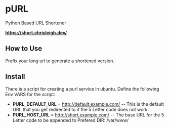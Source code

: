 # pURL
Python Based URL Shortener 

**https://short.chrisleigh.dev/**

## How to Use
Prefix your long url to generate a shortened version.<br>

## Install
There is a script for creating a purl service in ubuntu.
Define the following Env VARS for the script:<br>
 - **PURL_DEFAULT_URL** = http://default.example.com/
  -- This is the default URL that you get redirected to if the 5 Letter code does not work.
 - **PURL_HOST_URL** = http://short.example.com/
  -- The base URL for the 5 Letter code to be appended to
Prefered DIR: /var/www/
